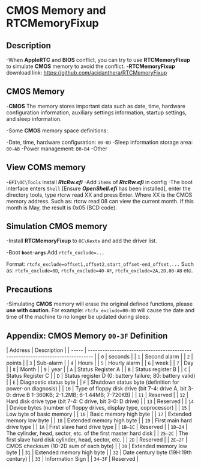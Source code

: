 # **CMOS** Memory and RTCMemoryFixup

## Description

-When **AppleRTC** and **BIOS** conflict, you can try to use **RTCMemoryFixup** to simulate **CMOS** memory to avoid the conflict.
-**RTCMemoryFixup** download link: <https://github.com/acidanthera/RTCMemoryFixup>

## **CMOS** Memory

-**CMOS** The memory stores important data such as date, time, hardware configuration information, auxiliary settings information, startup settings, and sleep information.

-Some **CMOS** memory space definitions:

  -Date, time, hardware configuration: `00-0D`
  -Sleep information storage area: `80-AB`
  -Power management: `B0-B4`
  -Other

## View COMS memory

-`EFI\OC\Tools` install ***RtcRw.efi***
-Add `items` of ***RtcRw.efi*** in config
-The boot interface enters `Shell` [Ensure ***OpenShell.efi*** has been installed], enter the directory tools, type rtcrw read XX and press Enter. Where XX is the CMOS memory address. Such as: rtcrw read 08 can view the current month. If this month is May, the result is 0x05 (BCD code).


## Simulation **CMOS** memory

-Install **RTCMemoryFixup** to `OC\Kexts` and add the driver list.

-Boot **`boot-args`** Add `rtcfx_exclude=...`

   Format: `rtcfx_exclude=offset1,offset2,start_offset-end_offset,...` Such as: `rtcfx_exclude=0D`, `rtcfx_exclude=40-AF`, `rtcfx_exclude=2A,2D,80-AB` etc.


## Precautions

-Simulating **CMOS** memory will erase the original defined functions, please **use with caution**. For example: `rtcfx_exclude=00-0D` will cause the date and time of the machine to no longer be updated during sleep.

## Appendix: **CMOS** Memory `00-3F` Definition

| Address | Description |
| ----- | ------------------------------------------- ------------------------------------ |
| `0` | seconds |
| `1` | Second alarm |
| `2` | points |
| `3` | Sub-alarm |
| `4` | Hours |
| `5` | Hourly alarm |
| `6` | week |
| `7` | Day |
| `8` | Month |
| `9` | year |
| `A` | Status Register A |
| `B` | Status register B |
| `C` | Status Register C |
| `D` | Status register D (0: battery failure; 80: battery valid) |
| `E` | Diagnostic status byte |
| `F` | Shutdown status byte (definition for power-on diagnosis) |
| `10` | Type of floppy disk drive (bit 7-4: drive A, bit 3-0: drive B 1-360KB; 2-1.2MB; 6-1.44MB; 7-720KB) |
| `11` | Reserved |
| `12` | Hard disk drive type (bit 7-4: C drive, bit 3-0: D drive) |
| `13` | Reserved |
| `14` | Device bytes (number of floppy drives, display type, coprocessor) |
| `15` | Low byte of basic memory |
| `16` | Basic memory high byte |
| `17` | Extended memory low byte |
| `18` | Extended memory high byte |
| `19` | First main hard drive type |
| `1A` | First slave hard drive type |
| `1B—1C` | Reserved |
| `1D—24` | The cylinder, head, sector, etc. of the first master hard disk |
| `25—2C` | The first slave hard disk cylinder, head, sector, etc. |
| `2D` | Reserved |
| `2E—2F` | CMOS checksum (10-2D sum of each byte) |
| `30` | Extended memory low byte |
| `31` | Extended memory high byte |
| `32` | Date century byte (19H:19th century) |
| `33` | Information Sign |
| `34—3F` | Reserved |
